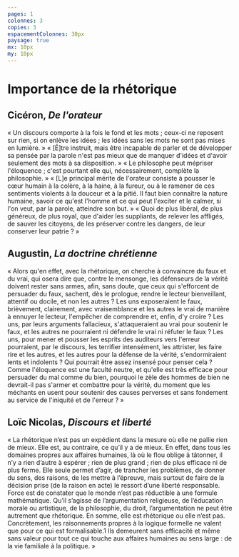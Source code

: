 ```yaml
---
pages: 1
colonnes: 3
copies: 3
espacementColonnes: 30px
paysage: true
mx: 10px
my: 10px
---
```


# Importance de la rhétorique 

## Cicéron, _De l'orateur_
« Un discours comporte à la fois le fond et les mots ; ceux-ci ne reposent sur rien, si on enlève les idées ; les idées sans les mots ne sont pas mises en lumière. »
« [Ê]tre instruit, mais être incapable de parler et de développer sa pensée par la parole n'est pas mieux que de manquer d'idées et d'avoir seulement des mots à sa disposition. »
« Le philosophe peut mépriser l'éloquence ; c'est pourtant elle qui, nécessairement, complète la philosophie. »
« [L]e principal mérite de l'orateur consiste à pousser le cœur humain à la colère, à la haine, à la fureur, ou à le ramener de ces sentiments violents à la douceur et à la pitié. Il faut bien connaître la nature humaine, savoir ce qu'est l'homme et ce qui peut l'exciter et le calmer, si l'on veut, par la parole, atteindre son but. »
« Quoi de plus libéral, de plus généreux, de plus royal, que d'aider les suppliants, de relever les affligés, de sauver les citoyens, de les préserver contre les dangers, de leur conserver leur patrie ? »

## Augustin, _La doctrine chrétienne_

« Alors qu'en effet, avec la rhétorique, on cherche à convaincre du faux et du vrai, qui osera dire que, contre le mensonge, les défenseurs de la vérité doivent rester sans armes, afin, sans doute, que ceux qui s'efforcent de persuader du faux, sachent, dès le prologue, rendre le lecteur bienveillant, attentif ou docile, et non les autres ? Les uns exposeraient le faux, brièvement, clairement, avec vraisemblance et les autres le vrai de manière à ennuyer le lecteur, l'empêcher de comprendre et, enfin, d'y croire ? Les uns, par leurs arguments fallacieux, s'attaqueraient au vrai pour soutenir le faux, et les autres ne pourraient ni défendre le vrai ni réfuter le faux ? Les uns, pour mener et pousser les esprits des auditeurs vers l'erreur pourraient, par le discours, les terrifier intensément, les attrister, les faire rire et les autres, et les autres pour la défense de la vérité, s'endormiraient lents et indolents ? Qui pourrait être assez insensé pour penser cela ? Comme l'éloquence est une faculté neutre, et qu'elle est très efficace pour persuader du mal comme du bien, pourquoi le zèle des hommes de bien ne devrait-il pas s'armer et combattre pour la vérité, du moment que les méchants en usent pour soutenir des causes perverses et sans fondement au service de l'iniquité et de l'erreur ? »

## Loïc Nicolas, _Discours et liberté_

« La rhétorique n’est pas un expédient dans la mesure où elle ne pallie rien de mieux. Elle est, au contraire, ce qu’il y a de mieux. En effet, dans tous les domaines propres aux affaires humaines, là où le flou oblige à tâtonner, il n’y a rien d’autre à espérer ; rien de plus grand ; rien de plus efficace ni de plus ferme. Elle seule permet d’agir, de trancher les problèmes, de donner du sens, des raisons, de les mettre à l’épreuve, mais surtout de faire de la décision prise (de la raison en acte) le ressort d’une liberté responsable. 
Force est de constater que le monde n’est pas réductible à une formule mathématique. Qu’il s’agisse de l’argumentation religieuse, de l’éducation morale ou artistique, de la philosophie, du droit, l’argumentation ne peut être autrement que rhétorique. En somme, elle est rhétorique ou elle n’est pas. Concrètement, les raisonnements propres à la logique formelle ne valent que pour ce qui est formalisable.1 Ils demeurent sans efficacité et même sans valeur pour tout ce qui touche aux affaires humaines au sens large : de la vie familiale à la politique. »